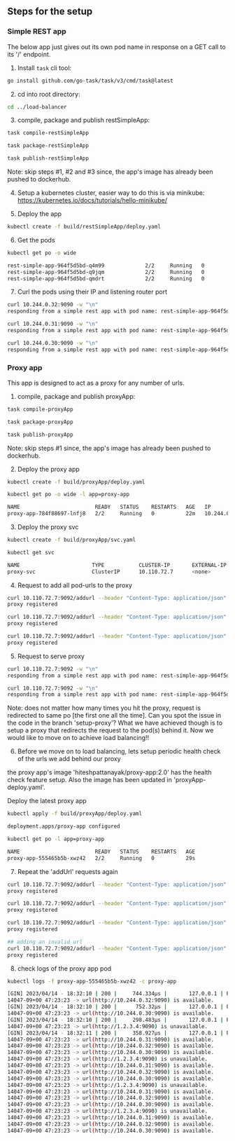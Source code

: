 ## Steps for the setup

### Simple REST app

The below app just gives out its own pod name in response on a GET call to its '/' endpoint.

1. Install `task` cli tool:
```bash
go install github.com/go-task/task/v3/cmd/task@latest
```

2. cd into root directory:
```bash 
cd ../load-balancer
```

3. compile, package and publish restSimpleApp:
```bash
task compile-restSimpleApp

task package-restSimpleApp

task publish-restSimpleApp
```

Note: skip steps #1, #2 and #3 since, the app's image has already been pushed to dockerhub.

4. Setup a kubernetes cluster, easier way to do this is via minikube: https://kubernetes.io/docs/tutorials/hello-minikube/

5. Deploy the app
```bash
kubectl create -f build/restSimpleApp/deploy.yaml
```

6. Get the pods
```bash
kubectl get po -o wide

rest-simple-app-964f5d5bd-q4m99             2/2     Running   0          20m     10.244.0.32    minikube   <none>           <none>
rest-simple-app-964f5d5bd-q9jqm             2/2     Running   0          20m     10.244.0.30    minikube   <none>           <none>
rest-simple-app-964f5d5bd-qmdrt             2/2     Running   0          20m     10.244.0.31    minikube   <none>           <none>
```

7. Curl the pods using their IP and listening router port
```bash
curl 10.244.0.32:9090 -w "\n"
responding from a simple rest app with pod name: rest-simple-app-964f5d5bd-q4m99

curl 10.244.0.31:9090 -w "\n"
responding from a simple rest app with pod name: rest-simple-app-964f5d5bd-qmdrt

curl 10.244.0.30:9090 -w "\n"
responding from a simple rest app with pod name: rest-simple-app-964f5d5bd-q9jqm
```


### Proxy app

This app is designed to act as a proxy for any number of urls.

1. compile, package and publish proxyApp:
```bash
task compile-proxyApp

task package-proxyApp

task publish-proxyApp
```

Note: skip steps #1 since, the app's image has already been pushed to dockerhub.

2. Deploy the proxy app

```bash
kubectl create -f build/proxyApp/deploy.yaml

kubectl get po -o wide -l app=proxy-app

NAME                        READY   STATUS    RESTARTS   AGE   IP             NODE                              NOMINATED NODE   READINESS GATES
proxy-app-784f88697-lnfj8   2/2     Running   0          22m   10.244.0.187   eksabm-testbed1-core-dev-node-0   <none>           <none>
```

3. Deploy the proxy svc

```bash
kubectl create -f build/proxyApp/svc.yaml

kubectl get svc

NAME                       TYPE           CLUSTER-IP       EXTERNAL-IP                                   PORT(S)                               AGE
proxy-svc                  ClusterIP      10.110.72.7      <none>                                        9092/TCP                              22m
```

4. Request to add all pod-urls to the proxy
```bash
curl 10.110.72.7:9092/addurl --header "Content-Type: application/json" --request "POST" --data '{"url": "http://10.244.0.32:9090"}' -w "\n"
proxy registered

curl 10.110.72.7:9092/addurl --header "Content-Type: application/json" --request "POST" --data '{"url": "http://10.244.0.31:9090"}' -w "\n"
proxy registered

curl 10.110.72.7:9092/addurl --header "Content-Type: application/json" --request "POST" --data '{"url": "http://10.244.0.30:9090"}' -w "\n"
proxy registered
```

5. Request to serve proxy
```bash
curl 10.110.72.7:9092 -w "\n"
responding from a simple rest app with pod name: rest-simple-app-964f5d5bd-q4m99

curl 10.110.72.7:9092 -w "\n"
responding from a simple rest app with pod name: rest-simple-app-964f5d5bd-q4m99
```

Note: does not matter how many times you hit the proxy, request is redirected to same po [the first one all the time].
Can you spot the issue in the code in the branch 'setup-proxy'?
What we have achieved though is to setup a proxy that redirects the request to the pod(s) behind it.
Now we would like to move on to achieve load balancing!!

6. Before we move on to load balancing, lets setup periodic health check of the urls we add behind our proxy

the proxy app's image 'hiteshpattanayak/proxy-app:2.0' has the health check feature setup.
Also the image has been updated in 'proxyApp-deploy.yaml'.

Deploy the latest proxy app
```bash
kubectl apply -f build/proxyApp/deploy.yaml

deployment.apps/proxy-app configured

kubectl get po -l app=proxy-app

NAME                        READY   STATUS    RESTARTS   AGE
proxy-app-555465b5b-xwz42   2/2     Running   0          29s
```

7. Repeat the 'addUrl' requests again

```bash
curl 10.110.72.7:9092/addurl --header "Content-Type: application/json" --request "POST" --data '{"url": "http://10.244.0.32:9090"}' -w "\n"
proxy registered

curl 10.110.72.7:9092/addurl --header "Content-Type: application/json" --request "POST" --data '{"url": "http://10.244.0.31:9090"}' -w "\n"
proxy registered

curl 10.110.72.7:9092/addurl --header "Content-Type: application/json" --request "POST" --data '{"url": "http://10.244.0.30:9090"}' -w "\n"
proxy registered

## adding an invalid url
curl 10.110.72.7:9092/addurl --header "Content-Type: application/json" --request "POST" --data '{"url": "http://1.2.3.4:9090"}' -w "\n"
proxy registered
```

8. check logs of the proxy app pod
```bash
kubectl logs -f proxy-app-555465b5b-xwz42 -c proxy-app

[GIN] 2023/04/14 - 18:32:10 | 200 |     744.334µs |       127.0.0.1 | POST     "/addurl"
14047-09+00 47:23:23 -> url(http://10.244.0.32:9090) is available.
[GIN] 2023/04/14 - 18:32:10 | 200 |      752.32µs |       127.0.0.1 | POST     "/addurl"
14047-09+00 47:23:23 -> url(http://10.244.0.30:9090) is available.
[GIN] 2023/04/14 - 18:32:10 | 200 |     298.483µs |       127.0.0.1 | POST     "/addurl"
14047-09+00 47:23:23 -> url(http://1.2.3.4:9090) is unavailable.
[GIN] 2023/04/14 - 18:32:11 | 200 |     358.927µs |       127.0.0.1 | POST     "/addurl"
14047-09+00 47:23:23 -> url(http://10.244.0.31:9090) is available.
14047-09+00 47:23:23 -> url(http://10.244.0.32:9090) is available.
14047-09+00 47:23:23 -> url(http://10.244.0.30:9090) is available.
14047-09+00 47:23:23 -> url(http://1.2.3.4:9090) is unavailable.
14047-09+00 47:23:23 -> url(http://10.244.0.31:9090) is available.
14047-09+00 47:23:23 -> url(http://10.244.0.32:9090) is available.
14047-09+00 47:23:23 -> url(http://10.244.0.30:9090) is available.
14047-09+00 47:23:23 -> url(http://1.2.3.4:9090) is unavailable.
14047-09+00 47:23:23 -> url(http://10.244.0.31:9090) is available.
14047-09+00 47:23:23 -> url(http://10.244.0.32:9090) is available.
14047-09+00 47:23:23 -> url(http://10.244.0.30:9090) is available.
14047-09+00 47:23:23 -> url(http://1.2.3.4:9090) is unavailable.
14047-09+00 47:23:23 -> url(http://10.244.0.31:9090) is available.
14047-09+00 47:23:23 -> url(http://10.244.0.32:9090) is available.
14047-09+00 47:23:23 -> url(http://10.244.0.30:9090) is available.
```